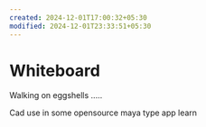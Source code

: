 ```yaml
---
created: 2024-12-01T17:00:32+05:30
modified: 2024-12-01T23:33:51+05:30
---
```


# Whiteboard

Walking on eggshells
.....


Cad use in some opensource maya type app learn

